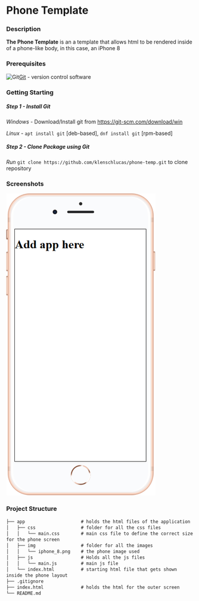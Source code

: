 # Phone Template

### Description
**The Phone Template** is an a template that allows html to be rendered inside of a phone-like body, in this case, an iPhone 8

### Prerequisites 
<img src="https://git-scm.com/images/logos/downloads/Git-Icon-1788C.png" alt="Git" width="52px"/>[Git](https://git-scm.com/) - version control software

### Getting Starting

##### Step 1 - Install Git
*Windows* - Download/Install git from https://git-scm.com/download/win

*Linux* - `apt install git` [deb-based], `dnf install git` [rpm-based]

##### Step 2 - Clone Package using Git
*Run* `git clone https://github.com/klenschlucas/phone-temp.git` to clone repository 

### Screenshots
![Example](example.png  "Example") 

 ### Project Structure

    ├── app                     # holds the html files of the application 
    │   ├── css                 # folder for all the css files
    │   │   └── main.css        # main css file to define the correct size for the phone screen 
    │   ├── img                 # folder for all the images
    │   │   └── iphone_8.png    # the phone image used
    │   ├── js                  # Holds all the js files
    │   │   └── main.js         # main js file
    │   └── index.html          # starting html file that gets shown inside the phone layout
    ├── .gitignore               
    ├── index.html              # holds the html for the outer screen
    └── README.md               